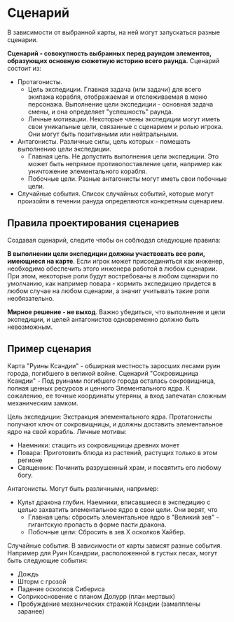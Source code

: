 # Сценарий

В зависимости от выбранной карты, на ней могут запускаться разные сценарии.

**Сценарий - совокупность выбранных перед раундом элементов, образующих основную сюжетную историю всего раунда.**
Сценарий состоит из:
- Протагонисты. 
	- Цель экспедиции. Главная задача (или задачи) для всего экипажа корабля, отображаемая и отслеживаемая в меню персонажа. Выполнение цели экспедиции - основная задача смены, и она определяет "успешность" раунда.
	- Личные мотивации. Некоторые члены экспедиции могут иметь свои уникальные цели, связанные с сценарием и ролью игрока. Они могут быть позитивными или нейтральными.
- Антагонисты. Различные силы, цель которых - помешать выполнению цели экспедиции.
	- Главная цель. Не допустить выполнения цели экспедиции. Это может быть непрямое противопоставление цели, например как уничтожение элементального корабля.
	- Побочные цели. Разные антагонисты могут иметь свои побочные цели.
- Случайные события. Список случайных событий, которые могут произойти в течении рануда определяются конкретным сценарием.

## Правила проектирования сценариев

Создавая сценарий, следите чтобы он соблюдал следующие правила:

**В выполнении цели экспедиции должны участвовать все роли, имеющиеся на карте**. Если игрок может присоединиться как инженер, необходимо обеспечить этого инженера работой в любом сценарии. При этом, некоторые роли будут востребованы в любом сценарии по умолчанию, как например повара - кормить экспедицию придется в любом случае на любом сценарии, а значит учитывать такие роли необязательно.

**Мирное решение - не выход**. Важно убедиться, что выполнение и цели экспедиции, и целей антагонистов одновременно должно быть невозможным.

## Пример сценария

Карта "Руины Ксандии" - обширная местность заросших лесами руин города, погибшего в великой войне. 
Сценарий "Сокровищница Ксандии" - Под руинами погибшего города осталась сокровищница, полная ценных ресурсов и ценного Элементального ядра. К сожалению, ее точные координаты утеряны, а вход запечатан сложным механическим замком.

Цель экспедиции: Экстракция элементального ядра. Протагонисты получают ключ от сокровищницы, и должны доставить элементальное ядро на свой корабль.
Личные мотивы:
- Наемники: стащить из сокровищницы древних монет
- Повара: Приготовить блюда из растений, растущих только в этом регионе
- Священник: Починить разрушенный храм, и посвятить его любому богу.

Антагонисты. Могут быть различными, например:
- Культ дракона глубин. Наемники, вписавшиеся в экспедицию с целью захватить элементальное ядро в свои цели. Они верят, что 
	- Главная цель: сбросить элементальное ядро в "Великий зев" - гигантскую пропасть в форме пасти дракона. 
	- Побочные цели: Сбросить в зев Х осколков Хайбер.

Случайные события. В зависимости от карты зависят разные события. Например для Руин Ксандрии, расположенной в густых лесах, могут быть следующие события:
- Дождь
- Шторм с грозой
- Падение осколков Сибериса
- Соприкосновение с планом Долурр (план мертвых)
- Пробуждение механических стражей Ксандии (замапплены заранее)


